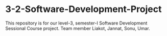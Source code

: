 # 3-2-Software-Development-Project
This repository is for our level-3, semester-I Software Development Sessional Course project. Team member Liakot, Jannat, Sonu, Umar.
